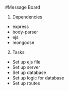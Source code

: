#Message Board

1. Dependencies
  + express
  + body-parser
  + ejs
  + mongoose

2. Tasks
  + Set up ejs file
  + Set up server
  + Set up database
  + Set up logic for database
  + Set up routes
